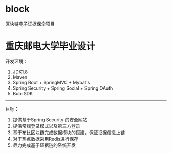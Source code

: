 # block
区块链电子证据保全项目

# 重庆邮电大学毕业设计

开发环境：
1. JDK1.8
2. Maven
3. Spring Boot + SpringMVC + Mybatis
4. Spring Security + Spring Social + Spring OAuth
5. Bubi SDK

---

目标： 
1. 提供基于Spring Security 的安全网站
2. 提供常规登录模式以及第三方登录
3. 基于布比区块链完成数据模块的搭建，保证证据信息上链
4. 对于热点数据采用Redis进行保存
5. 尽力完成基于证据链的系统开发
